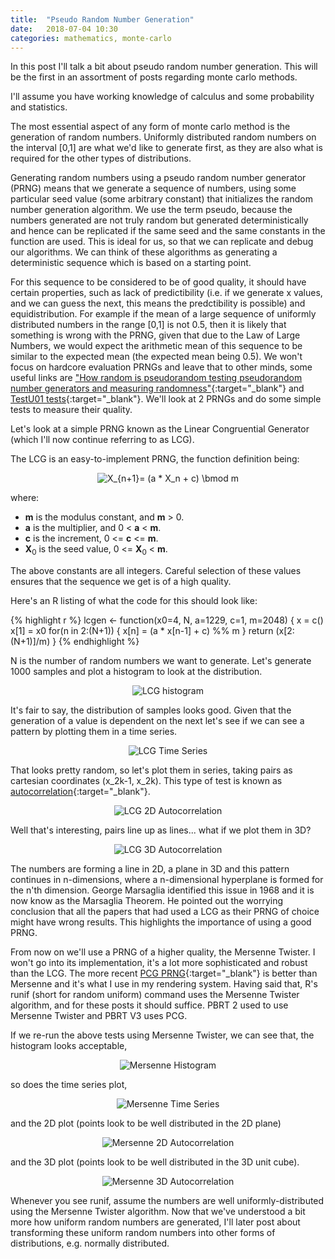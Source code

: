 ```yaml
---
title:  "Pseudo Random Number Generation"
date:   2018-07-04 10:30
categories: mathematics, monte-carlo
---
```

In this post I'll talk a bit about pseudo random number generation. This will be the first in an assortment of posts regarding monte carlo methods.

I'll assume you have working knowledge of calculus and some probability and statistics.

The most essential aspect of any form of monte carlo method is the generation of random numbers. Uniformly distributed random numbers on the interval [0,1] are what we'd like to generate first, as they are also what is required for the other types of distributions.

Generating random numbers using a pseudo random number generator (PRNG) means that we generate a sequence of numbers, using some particular seed value (some arbitrary constant) that initializes the random number generation algorithm. We use the term pseudo, because the numbers generated are not truly random but generated deterministically and hence can be replicated if the same seed and the same constants in the function are used. This is ideal for us, so that we can replicate and debug our algorithms. We can think of these algorithms as generating a deterministic sequence which is based on a starting point.

For this sequence to be considered to be of good quality, it should have certain properties, such as lack of predictibility (i.e. if we generate x values, and we can guess the next, this means the predctibility is possible) and equidistribution. For example if the mean of a large sequence of uniformly distributed numbers in the range [0,1] is not 0.5, then it is likely that something is wrong with the PRNG, given that due to the Law of Large Numbers, we would expect the arithmetic mean of this sequence to be similar to the expected mean (the expected mean being 0.5). We won't focus on hardcore evaluation PRNGs and leave that to other minds, some useful links are ["How random is pseudorandom testing pseudorandom number generators and measuring randomness"](http://pit-claudel.fr/clement/blog/how-random-is-pseudo-random-testing-pseudo-random-number-generators-and-measuring-randomness/){:target="_blank"} and [TestU01 tests](http://simul.iro.umontreal.ca/testu01/tu01.html){:target="_blank"}. We'll look at 2 PRNGs and do some simple tests to measure their quality.

Let's look at a simple PRNG known as the Linear Congruential Generator (which I'll now continue referring to as LCG).

The LCG is an easy-to-implement PRNG, the function definition being:

<p align="center">
<img src="https://latex.codecogs.com/gif.latex?X_{n&plus;1}=&space;(a&space;*&space;X_n&space;&plus;&space;c)&space;\bmod&space;m" title="X_{n+1}= (a * X_n + c) \bmod m" />
</p>

where:
- __m__ is the modulus constant, and __m__ > 0.
- __a__ is the multiplier, and 0 < __a__ < __m__.
- __c__ is the increment, 0 <= __c__ <= __m__.
- __X__<sub>0</sub> is the seed value, 0 <= __X__<sub>0</sub> < __m__.

The above constants are all integers. Careful selection of these values ensures that the sequence we get is of a high quality.

Here's an R listing of what the code for this should look like:

{% highlight r %}
lcgen <- function(x0=4, N, a=1229, c=1, m=2048)
{
  x = c()
  x[1] = x0
  for(n in 2:(N+1))
  {
    x[n] = (a * x[n-1] + c) %% m
  }
  return (x[2:(N+1)]/m)
}
{% endhighlight %}

N is the number of random numbers we want to generate. Let's generate 1000 samples and plot a histogram to look at the distribution.


<p align="center">
<img src="{{ site.url }}/assets/prngs/lcg_histogram.png" alt="LCG histogram">
</p>


It's fair to say, the distribution of samples looks good. Given that the generation of a value is dependent on the next let's see if we can see a pattern by plotting them in a time series.

<p align="center">
<img src="{{ site.url }}/assets/prngs/lcg_time_series.png" alt="LCG Time Series">
</p>

That looks pretty random, so let's plot them in series, taking pairs as cartesian coordinates (x_2k-1, x_2k). This type of test is known as [autocorrelation](https://en.wikipedia.org/wiki/Autocorrelation){:target="_blank"}.

<p align="center">
<img src="{{ site.url }}/assets/prngs/lcg_2d.png" alt="LCG 2D Autocorrelation">
</p>

Well that's interesting, pairs line up as lines... what if we plot them in 3D?

<p align="center">
<img src="{{ site.url }}/assets/prngs/lcg_3d.gif" alt="LCG 3D Autocorrelation">
</p>


The numbers are forming a line in 2D, a plane in 3D and this pattern continues in n-dimensions, where a n-dimensional hyperplane is formed for the n'th dimension. George Marsaglia identified this issue in 1968 and it is now know as the Marsaglia Theorem. He pointed out the worrying conclusion that all the papers that had used a LCG as their PRNG of choice might have wrong results. This highlights the importance of using a good PRNG.

From now on we'll use a PRNG of a higher quality, the Mersenne Twister. I won't go into its implementation, it's a lot more sophisticated and robust than the LCG. The more recent [PCG PRNG](http://www.pcg-random.org/){:target="_blank"} is better than Mersenne and it's what I use in my rendering system. Having said that, R's runif (short for random uniform) command uses the Mersenne Twister algorithm, and for these posts it should suffice. PBRT 2 used to use Mersenne Twister and PBRT V3 uses PCG.

If we re-run the above tests using Mersenne Twister, we can see that, the histogram looks acceptable,

<p align="center">
<img src="{{ site.url }}/assets/prngs/mersenne_hist.png" alt="Mersenne Histogram">
</p>

so does the time series plot,

<p align="center">
<img src="{{ site.url }}/assets/prngs/mersenne_time_series.png" alt="Mersenne Time Series">
</p>

and the 2D plot (points look to be well distributed in the 2D plane)

<p align="center">
<img src="{{ site.url }}/assets/prngs/mersenne_2d.png" alt="Mersenne 2D Autocorrelation">
</p>

and the 3D plot (points look to be well distributed in the 3D unit cube).

<p align="center">
<img src="{{ site.url }}/assets/prngs/mersenne_3d.gif" alt="Mersenne 3D Autocorrelation">
</p>

Whenever you see runif, assume the numbers are well uniformly-distributed using the Mersenne Twister algorithm. Now that we've understood a bit more how uniform random numbers are generated, I'll later post about transforming these uniform random numbers into other forms of distributions, e.g. normally distributed.
